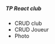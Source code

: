 <h5>TP React club</h5>
<p>
    <ul>
        <li>CRUD club</li>
        <li>CRUD Joueur</li>
        <li>Photo</li>
    </ul>
</p>
